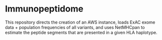 # Immunopeptidome

This repository directs the creation of an AWS instance, loads ExAC exome data + population frequencies of all variants, and uses NetMHCpan to estimate the peptide segments that are presented in a given HLA haplotype.
